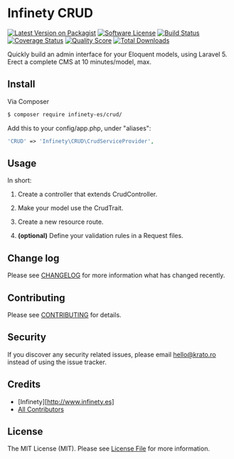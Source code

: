 # Infinety CRUD

[![Latest Version on Packagist](https://img.shields.io/packagist/v/krato/crud.svg?style=flat-square)](https://packagist.org/packages/krato/crud)
[![Software License](https://img.shields.io/badge/license-MIT-brightgreen.svg?style=flat-square)](LICENSE.md)
[![Build Status](https://img.shields.io/travis/krato/crud/master.svg?style=flat-square)](https://travis-ci.org/krato/crud)
[![Coverage Status](https://img.shields.io/scrutinizer/coverage/g/krato/crud.svg?style=flat-square)](https://scrutinizer-ci.com/g/krato/crud/code-structure)
[![Quality Score](https://img.shields.io/scrutinizer/g/krato/crud.svg?style=flat-square)](https://scrutinizer-ci.com/g/krato/crud)
[![Total Downloads](https://img.shields.io/packagist/dt/krato/crud.svg?style=flat-square)](https://packagist.org/packages/krato/crud)

Quickly build an admin interface for your Eloquent models, using Laravel 5. Erect a complete CMS at 10 minutes/model, max.

## Install

Via Composer

``` bash
$ composer require infinety-es/crud/
```

Add this to your config/app.php, under "aliases":

```php
'CRUD' => 'Infinety\CRUD\CrudServiceProvider',
```

## Usage

In short:

1. Create a controller that extends CrudController.

2. Make your model use the CrudTrait.

3. Create a new resource route.

4. **(optional)** Define your validation rules in a Request files.



## Change log

Please see [CHANGELOG](CHANGELOG.md) for more information what has changed recently.

## Contributing

Please see [CONTRIBUTING](CONTRIBUTING.md) for details.

## Security

If you discover any security related issues, please email hello@krato.ro instead of using the issue tracker.

## Credits

- [Infinety][http://www.infinety.es]
- [All Contributors][link-contributors]

## License

The MIT License (MIT). Please see [License File](LICENSE.md) for more information.

[ico-version]: https://img.shields.io/packagist/v/krato/crud.svg?style=flat-square
[ico-license]: https://img.shields.io/badge/license-MIT-brightgreen.svg?style=flat-square
[ico-travis]: https://img.shields.io/travis/krato/crud/master.svg?style=flat-square
[ico-scrutinizer]: https://img.shields.io/scrutinizer/coverage/g/krato/crud.svg?style=flat-square
[ico-code-quality]: https://img.shields.io/scrutinizer/g/krato/crud.svg?style=flat-square
[ico-downloads]: https://img.shields.io/packagist/dt/krato/crud.svg?style=flat-square

[link-packagist]: https://packagist.org/packages/krato/crud
[link-travis]: https://travis-ci.org/krato/crud
[link-scrutinizer]: https://scrutinizer-ci.com/g/krato/crud/code-structure
[link-code-quality]: https://scrutinizer-ci.com/g/krato/crud
[link-downloads]: https://packagist.org/packages/krato/crud
[link-author]: https://github.com/krato
[link-contributors]: ../../contributors
